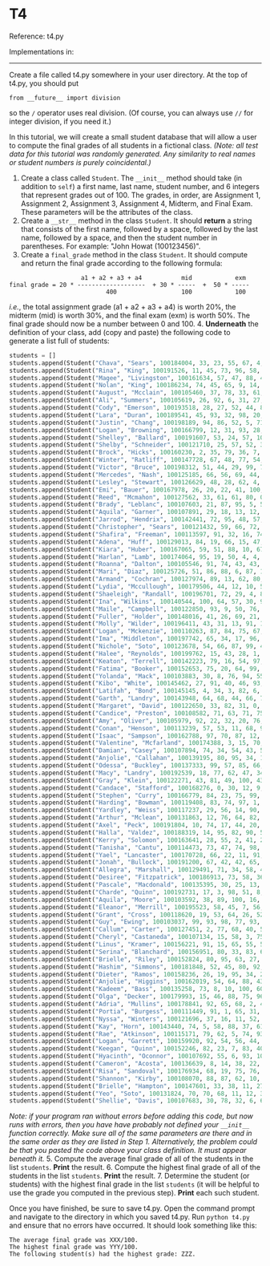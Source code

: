 T4
====

Reference: t4.py

Implementations in:

---

Create a file called t4.py somewhere in your user directory. At the top of t4.py, you should put

`from __future__ import division`

so the `/` operator uses real division. (Of course, you can always use `//` for integer division, if you need it.)

In this tutorial, we will create a small student database that will allow a user to compute the final grades of all students in a fictional class. *(Note: all test data for this tutorial was randomly generated. Any similarity to real names or student numbers is purely coincidental.)*

1. Create a class called `Student`. The `__init__` method should take (in addition to `self`) a first name, last name, student number, and 6 integers that represent grades out of 100. The grades, in order, are Assignment 1, Assignment 2, Assignment 3, Assignment 4, Midterm, and Final Exam. These parameters will be the attributes of the class.
2. Create a `__str__` method in the class `Student`. It should **return** a string that consists of the first name, followed by a space, followed by the last name, followed by a space, and then the student number in parentheses. For example: "John Howat (100123456)".
3. Create a `final_grade` method in the class `Student`. It should compute and return the final grade according to the following formula:
```
                    a1 + a2 + a3 + a4           mid            exm
final grade = 20 * -------------------  + 30 * -----  +  50 * -----
                           400                  100            100
```
*i.e.*, the total assignment grade (a1 + a2 + a3 + a4) is worth 20%, the midterm (mid) is worth 30%, and the final exam (exm) is worth 50%. The final grade should now be a number between 0 and 100.
4. **Underneath** the definition of your class, add (copy and paste) the following code to generate a list full of students:
```Python
students = []
students.append(Student("Chava", "Sears", 100184004, 33, 23, 55, 67, 4, 49))
students.append(Student("Rina", "King", 100191526, 11, 45, 73, 96, 58, 39))
students.append(Student("Magee", "Livingston", 100161634, 57, 47, 88, 45, 26, 43))
students.append(Student("Nolan", "King", 100186234, 74, 45, 65, 9, 14, 11))
students.append(Student("August", "Mcclain", 100105460, 37, 78, 33, 61, 85, 2))
students.append(Student("Ali", "Summers", 100105619, 26, 92, 6, 31, 27, 96))
students.append(Student("Cody", "Emerson", 100193518, 28, 27, 52, 44, 85, 58))
students.append(Student("Lara", "Duran", 100189541, 45, 93, 32, 98, 20, 4))
students.append(Student("Justin", "Chang", 100198189, 94, 86, 52, 5, 71, 92))
students.append(Student("Logan", "Browning", 100166799, 12, 31, 93, 28, 25, 58))
students.append(Student("Shelley", "Ballard", 100191607, 53, 24, 57, 10, 42, 19))
students.append(Student("Shelby", "Schneider", 100121710, 25, 57, 52, 38, 23, 49))
students.append(Student("Brock", "Hicks", 100160230, 2, 35, 79, 36, 7, 1))
students.append(Student("Winter", "Ratliff", 100147728, 67, 48, 77, 54, 79, 90))
students.append(Student("Victor", "Bruce", 100198312, 51, 44, 29, 99, 76, 17))
students.append(Student("Mercedes", "Nash", 100125185, 66, 56, 69, 44, 26, 10))
students.append(Student("Lesley", "Stewart", 100126629, 48, 28, 62, 4, 24, 78))
students.append(Student("Emi", "Bauer", 100167978, 26, 20, 22, 41, 100, 69))
students.append(Student("Reed", "Mcmahon", 100127562, 33, 61, 61, 80, 0, 27))
students.append(Student("Brady", "Leblanc", 100107603, 21, 87, 95, 5, 58, 62))
students.append(Student("Aquila", "Garner", 100107891, 29, 18, 13, 12, 64, 3))
students.append(Student("Jarrod", "Hendrix", 100142441, 72, 95, 48, 57, 59, 35))
students.append(Student("Christopher", "Sears", 100121432, 59, 66, 72, 73, 95, 60))
students.append(Student("Shafira", "Freeman", 100113597, 91, 32, 16, 74, 80, 14))
students.append(Student("Adena", "Huff", 100129013, 84, 19, 66, 15, 47, 84))
students.append(Student("Kiara", "Huber", 100167065, 59, 51, 88, 10, 67, 73))
students.append(Student("Harlan", "Lamb", 100174064, 95, 19, 50, 4, 4, 77))
students.append(Student("Roanna", "Dalton", 100105546, 91, 74, 43, 43, 53, 21))
students.append(Student("Mari", "Diaz", 100125726, 51, 86, 88, 6, 87, 19))
students.append(Student("Armand", "Cochran", 100127974, 89, 13, 62, 80, 82, 76))
students.append(Student("Lydia", "Mccullough", 100179506, 44, 12, 10, 58, 6, 73))
students.append(Student("Shaeleigh", "Randall", 100196701, 72, 29, 4, 82, 68, 94))
students.append(Student("Ina", "Wilkins", 100140544, 100, 64, 57, 30, 9, 59))
students.append(Student("Maile", "Campbell", 100122850, 93, 9, 50, 76, 23, 60))
students.append(Student("Fuller", "Holder", 100148016, 41, 26, 69, 21, 94, 36))
students.append(Student("Molly", "Wilder", 100196411, 43, 31, 13, 91, 13, 40))
students.append(Student("Logan", "Mckenzie", 100110263, 87, 84, 75, 67, 76, 94))
students.append(Student("Ima", "Middleton", 100197742, 65, 34, 17, 96, 56, 17))
students.append(Student("Nichole", "Soto", 100123678, 54, 66, 87, 99, 48, 11))
students.append(Student("Halee", "Reynolds", 100199762, 15, 43, 28, 1, 81, 91))
students.append(Student("Keaton", "Terrell", 100142223, 79, 16, 54, 97, 90, 68))
students.append(Student("Fatima", "Booker", 100152653, 75, 20, 64, 99, 89, 34))
students.append(Student("Yolanda", "Mack", 100103883, 30, 8, 76, 94, 55, 61))
students.append(Student("Kibo", "White", 100145462, 27, 91, 40, 46, 93, 14))
students.append(Student("Latifah", "Bond", 100145145, 4, 34, 3, 82, 6, 39))
students.append(Student("Garth", "Landry", 100143948, 64, 68, 44, 66, 70, 55))
students.append(Student("Margaret", "David", 100122650, 33, 82, 31, 0, 62, 84))
students.append(Student("Candice", "Preston", 100108582, 71, 63, 71, 75, 65, 66))
students.append(Student("Amy", "Oliver", 100105979, 92, 22, 32, 20, 76, 59))
students.append(Student("Conan", "Henson", 100113239, 57, 53, 11, 68, 98, 29))
students.append(Student("Isaac", "Sampson", 100162788, 97, 70, 87, 12, 76, 46))
students.append(Student("Valentine", "Mcfarland", 100174388, 3, 15, 70, 8, 95, 1))
students.append(Student("Damian", "Casey", 100107894, 74, 34, 54, 43, 52, 93))
students.append(Student("Anjolie", "Callahan", 100139195, 80, 95, 34, 17, 72, 73))
students.append(Student("Odessa", "Buckley", 100137333, 99, 57, 85, 66, 47, 8))
students.append(Student("Macy", "Landry", 100192539, 18, 77, 62, 47, 34, 27))
students.append(Student("Gray", "Klein", 100122271, 43, 81, 49, 100, 43, 48))
students.append(Student("Candace", "Stafford", 100168276, 0, 30, 12, 9, 1, 85))
students.append(Student("Stephen", "Curry", 100166779, 84, 23, 75, 99, 81, 64))
students.append(Student("Harding", "Bowman", 100119408, 83, 74, 97, 1, 35, 69))
students.append(Student("Yardley", "Weiss", 100117237, 29, 56, 14, 90, 58, 39))
students.append(Student("Arthur", "Mclean", 100131863, 12, 76, 64, 82, 27, 10))
students.append(Student("Axel", "Peck", 100191804, 10, 74, 17, 44, 20, 100))
students.append(Student("Halla", "Valdez", 100188319, 14, 95, 82, 90, 53, 65))
students.append(Student("Kerry", "Solomon", 100163641, 28, 55, 2, 41, 2, 1))
students.append(Student("Tanisha", "Cantu", 100114473, 73, 47, 74, 98, 3, 55))
students.append(Student("Yael", "Lancaster", 100170728, 66, 22, 11, 91, 42, 11))
students.append(Student("Jonah", "Bullock", 100191200, 67, 42, 42, 65, 73, 28))
students.append(Student("Allegra", "Marshall", 100129491, 71, 34, 58, 48, 88, 41))
students.append(Student("Desiree", "Fitzpatrick", 100186913, 73, 58, 36, 26, 70, 82))
students.append(Student("Pascale", "Macdonald", 100135395, 30, 25, 13, 40, 91, 43))
students.append(Student("Charde", "Quinn", 100192731, 17, 3, 98, 51, 8, 45))
students.append(Student("Aquila", "Moore", 100103592, 38, 89, 100, 16, 58, 70))
students.append(Student("Eleanor", "Merrill", 100195523, 58, 45, 7, 56, 39, 69))
students.append(Student("Grant", "Cross", 100118620, 19, 53, 64, 26, 52, 44))
students.append(Student("Guy", "Ewing", 100103037, 99, 93, 98, 77, 93, 64))
students.append(Student("Callum", "Carter", 100127451, 2, 77, 68, 40, 5, 71))
students.append(Student("Cheryl", "Castaneda", 100107134, 15, 58, 3, 75, 35, 27))
students.append(Student("Linus", "Kramer", 100156221, 91, 15, 65, 55, 57, 87))
students.append(Student("Serina", "Blanchard", 100156951, 80, 33, 83, 63, 0, 59))
students.append(Student("Brielle", "Riley", 100152824, 80, 95, 63, 27, 36, 67))
students.append(Student("Hashim", "Simmons", 100181848, 52, 45, 80, 92, 4, 91))
students.append(Student("Dieter", "Ramos", 100158236, 26, 19, 95, 34, 25, 84))
students.append(Student("Anjolie", "Higgins", 100162019, 54, 64, 88, 43, 19, 69))
students.append(Student("Kadeem", "Bass", 100135258, 73, 8, 10, 100, 60, 91))
students.append(Student("Olga", "Decker", 100179993, 15, 46, 88, 75, 96, 37))
students.append(Student("Adria", "Mullins", 100178841, 92, 65, 68, 2, 49, 21))
students.append(Student("Portia", "Burgess", 100111449, 91, 1, 65, 31, 43, 4))
students.append(Student("Nyssa", "Winters", 100121696, 37, 16, 11, 52, 67, 96))
students.append(Student("Kay", "Horn", 100143440, 74, 5, 58, 88, 37, 61))
students.append(Student("Rae", "Atkinson", 100115171, 79, 62, 5, 74, 93, 3))
students.append(Student("Logan", "Garrett", 100159920, 92, 54, 56, 44, 60, 23))
students.append(Student("Keegan", "Quinn", 100152246, 82, 23, 7, 83, 40, 64))
students.append(Student("Hyacinth", "Oconnor", 100107692, 55, 6, 93, 10, 88, 35))
students.append(Student("Cameron", "Acosta", 100136639, 8, 14, 38, 22, 48, 17))
students.append(Student("Risa", "Sandoval", 100176934, 68, 19, 75, 76, 97, 86))
students.append(Student("Shannon", "Kirby", 100108070, 88, 87, 62, 10, 70, 15))
students.append(Student("Brielle", "Hampton", 100147601, 33, 38, 11, 27, 28, 56))
students.append(Student("Yeo", "Soto", 100131824, 70, 70, 68, 11, 12, 30))
students.append(Student("Shellie", "Davis", 100107683, 30, 78, 32, 6, 65, 90))
```
*Note: if your program ran without errors before adding this code, but now runs with errors, then you have have probably not defined your `__init__` function correctly. Make sure all of the same parameters are there and in the same order as they are listed in Step 1. Alternatively, the problem could be that you pasted the code above your class definition. It must appear beneath it.*
5. Compute the average final grade of all of the students in the list `students`. **Print** the result.
6. Compute the highest final grade of all of the students in the list `students`. **Print** the result.
7. Determine the student (or students) with the highest final grade in the list `students` (it will be helpful to use the grade you computed in the previous step). **Print** each such student.

Once you have finished, be sure to save t4.py. Open the command prompt and navigate to the directory in which you saved t4.py. Run `python t4.py` and ensure that no errors have occurred. It should look something like this:

```
The average final grade was XXX/100.
The highest final grade was YYY/100.
The following student(s) had the highest grade: ZZZ.
```